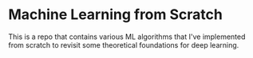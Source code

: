 # Machine Learning from Scratch

This is a repo that contains various ML algorithms that I've implemented from scratch to revisit some theoretical foundations for deep learning.
